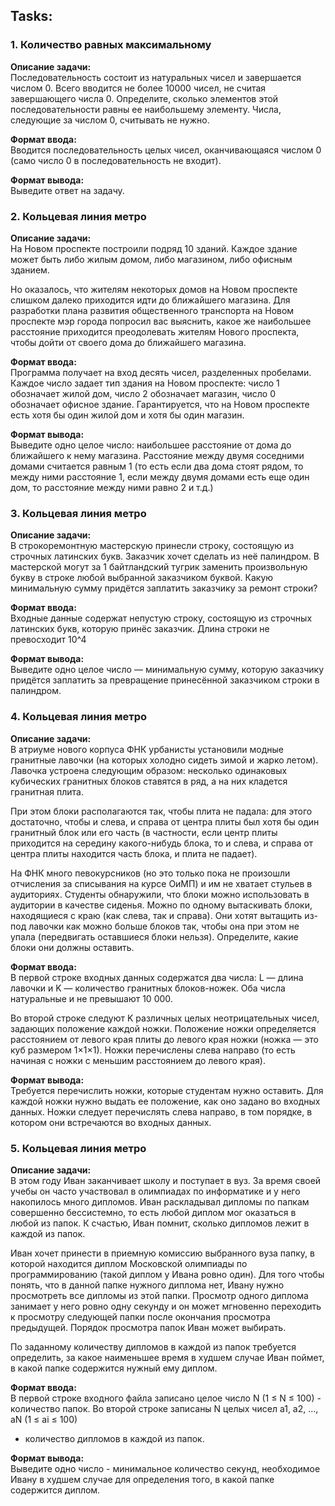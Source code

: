 ## Tasks: 

### 1. Количество равных максимальному
**Описание задачи:**  
Последовательность состоит из натуральных чисел и завершается числом 0.
Всего вводится не более 10000 чисел, не считая завершающего числа 0. 
Определите, сколько элементов этой последовательности равны ее наибольшему элементу.
Числа, следующие за числом 0, считывать не нужно.

**Формат ввода:**  
Вводится последовательность целых чисел, оканчивающаяся числом 0 
(само число 0 в последовательность не входит).

**Формат вывода:**  
Выведите ответ на задачу.


### 2. Кольцевая линия метро
**Описание задачи:**  
На Новом проспекте построили подряд 10 зданий. Каждое здание может быть либо жилым домом,
либо магазином, либо офисным зданием.

Но оказалось, что жителям некоторых домов на Новом проспекте слишком далеко приходится 
идти до ближайшего магазина. Для разработки плана развития общественного транспорта на 
Новом проспекте мэр города попросил вас выяснить, какое же наибольшее расстояние 
приходится преодолевать жителям Нового проспекта, чтобы дойти от своего дома 
до ближайшего магазина.

**Формат ввода:**  
Программа получает на вход десять чисел, разделенных пробелами. 
Каждое число задает тип здания на Новом проспекте: число 1 обозначает жилой дом,
число 2 обозначает магазин, число 0 обозначает офисное здание. Гарантируется, 
что на Новом проспекте есть хотя бы один жилой дом и хотя бы один магазин.

**Формат вывода:**  
Выведите одно целое число: наибольшее расстояние от дома до ближайшего к нему магазина.
Расстояние между двумя соседними домами считается равным 1
(то есть если два дома стоят рядом, то между ними расстояние 1,
если между двумя домами есть еще один дом, то расстояние между ними равно 2 и т.д.)


### 3. Кольцевая линия метро
**Описание задачи:**  
В строкоремонтную мастерскую принесли строку, состоящую из строчных латинских букв.
Заказчик хочет сделать из неё палиндром. В мастерской могут за 1 байтландский тугрик
заменить произвольную букву в строке любой выбранной заказчиком буквой.
Какую минимальную сумму придётся заплатить заказчику за ремонт строки?

**Формат ввода:**  
Входные данные содержат непустую строку, состоящую из строчных латинских букв,
которую принёс заказчик. Длина строки не превосходит 10^4

**Формат вывода:**  
Выведите одно целое число — минимальную сумму, которую заказчику придётся 
заплатить за превращение принесённой заказчиком строки в палиндром.


### 4. Кольцевая линия метро
**Описание задачи:**  
В атриуме нового корпуса ФНК урбанисты установили модные гранитные лавочки 
(на которых холодно сидеть зимой и жарко летом). Лавочка устроена следующим образом:
несколько одинаковых кубических гранитных блоков ставятся в ряд, 
а на них кладется гранитная плита.

При этом блоки располагаются так, чтобы плита не падала: для этого достаточно, 
чтобы и слева, и справа от центра плиты был хотя бы один гранитный блок или его часть
(в частности, если центр плиты приходится на середину какого-нибудь блока, то и слева, 
и справа от центра плиты находится часть блока, и плита не падает).

На ФНК много певокурсников (но это только пока не произошли отчисления за списывания 
на курсе ОиМП) и им не хватает стульев в аудиториях. Студенты обнаружили, 
что блоки можно использовать в аудитории в качестве сиденья. 
Можно по одному вытаскивать блоки, находящиеся с краю (как слева, так и справа). 
Они хотят вытащить из-под лавочки как можно больше блоков так, чтобы она при этом 
не упала (передвигать оставшиеся блоки нельзя). 
Определите, какие блоки они должны оставить.

**Формат ввода:**  
В первой строке входных данных содержатся два числа: L — длина лавочки и 
K — количество гранитных блоков-ножек. Оба числа натуральные и не превышают 10 000.

Во второй строке следуют K различных целых неотрицательных чисел, 
задающих положение каждой ножки. Положение ножки определяется расстоянием от левого 
края плиты до левого края ножки (ножка — это куб размером 1×1×1). 
Ножки перечислены слева направо (то есть начиная с ножки с меньшим 
расстоянием до левого края).

**Формат вывода:**  
Требуется перечислить ножки, которые студентам нужно оставить.
Для каждой ножки нужно выдать ее положение, как оно задано во входных данных.
Ножки следует перечислять слева направо, в том порядке,
в котором они встречаются во входных данных.


### 5. Кольцевая линия метро
**Описание задачи:**  
В этом году Иван заканчивает школу и поступает в вуз. За время своей учебы он часто 
участвовал в олимпиадах по информатике и у него накопилось много дипломов. 
Иван раскладывал дипломы по папкам совершенно бессистемно, то есть любой диплом мог 
оказаться в любой из папок. К счастью, Иван помнит,
сколько дипломов лежит в каждой из папок.

Иван хочет принести в приемную комиссию выбранного вуза папку, 
в которой находится диплом Московской олимпиады по программированию 
(такой диплом у Ивана ровно один). Для того чтобы понять, что в данной 
папке нужного диплома нет, Ивану нужно просмотреть все дипломы из этой папки. 
Просмотр одного диплома занимает у него ровно одну секунду и он может мгновенно
переходить к просмотру следующей папки после окончания просмотра предыдущей. 
Порядок просмотра папок Иван может выбирать.

По заданному количеству дипломов в каждой из папок требуется определить, 
за какое наименьшее время в худшем случае Иван поймет, 
в какой папке содержится нужный ему диплом.

**Формат ввода:**  
В первой строке входного файла записано целое число N (1 ≤ N ≤ 100) - количество папок.
Во второй строке записаны N целых чисел a1, a2, ..., aN (1 ≤ ai ≤ 100) 
- количество дипломов в каждой из папок.

**Формат вывода:**  
Выведите одно число - минимальное количество секунд, 
необходимое Ивану в худшем случае для определения того, в какой папке содержится диплом.